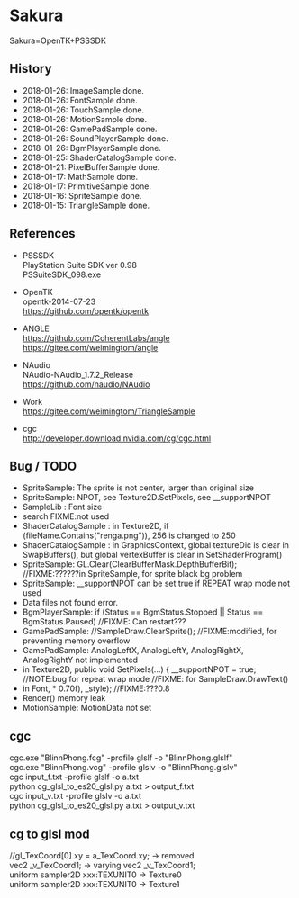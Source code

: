 # Sakura  
Sakura=OpenTK+PSSSDK  

## History  
* 2018-01-26: ImageSample done.  
* 2018-01-26: FontSample done.  
* 2018-01-26: TouchSample done.  
* 2018-01-26: MotionSample done.  
* 2018-01-26: GamePadSample done.  
* 2018-01-26: SoundPlayerSample done.  
* 2018-01-26: BgmPlayerSample done.  
* 2018-01-25: ShaderCatalogSample done.  
* 2018-01-21: PixelBufferSample done.  
* 2018-01-17: MathSample done.  
* 2018-01-17: PrimitiveSample done.  
* 2018-01-16: SpriteSample done.  
* 2018-01-15: TriangleSample done.  

## References    
* PSSSDK  
PlayStation Suite SDK ver 0.98  
PSSuiteSDK_098.exe  

* OpenTK  
opentk-2014-07-23  
https://github.com/opentk/opentk  

* ANGLE  
https://github.com/CoherentLabs/angle  
https://gitee.com/weimingtom/angle    

* NAudio  
NAudio-NAudio\_1.7.2\_Release  
https://github.com/naudio/NAudio  

* Work  
https://gitee.com/weimingtom/TriangleSample  

* cgc  
http://developer.download.nvidia.com/cg/cgc.html  

## Bug / TODO  
* SpriteSample: The sprite is not center, larger than original size  
* SpriteSample: NPOT, see Texture2D.SetPixels, see __supportNPOT  
* SampleLib : Font size  
* search FIXME:not used  
* ShaderCatalogSample : in Texture2D, if (fileName.Contains("renga.png")), 256 is changed to 250  
* ShaderCatalogSample : in GraphicsContext, global textureDic is clear in SwapBuffers(), but global vertexBuffer is clear in SetShaderProgram()  
* SpriteSample: GL.Clear(ClearBufferMask.DepthBufferBit);  //FIXME:??????in SpriteSample, for sprite black bg problem  
* SpriteSample: __supportNPOT can be set true if REPEAT wrap mode not used  
* Data files not found error.  
* BgmPlayerSample: if (Status == BgmStatus.Stopped || Status == BgmStatus.Paused) //FIXME: Can restart???   
* GamePadSample: //SampleDraw.ClearSprite(); //FIXME:modified, for preventing memory overflow  
* GamePadSample: AnalogLeftX, AnalogLeftY, AnalogRightX, AnalogRightY not implemented  
* in Texture2D, public void SetPixels(...) { __supportNPOT = true; //NOTE:bug for repeat wrap mode //FIXME: for SampleDraw.DrawText()  
* in Font, * 0.70f), _style); //FIXME:???0.8  
* Render() memory leak  
* MotionSample: MotionData not set  

## cgc  
cgc.exe "BlinnPhong.fcg" -profile glslf -o "BlinnPhong.glslf"  
cgc.exe "BlinnPhong.vcg" -profile glslv -o "BlinnPhong.glslv"  
cgc input_f.txt -profile glslf -o a.txt  
python cg_glsl_to_es20_glsl.py a.txt > output_f.txt  
cgc input_v.txt -profile glslv -o a.txt  
python cg_glsl_to_es20_glsl.py a.txt > output_v.txt  

## cg to glsl mod 
//gl_TexCoord[0].xy = a_TexCoord.xy; -> removed  
vec2 _v_TexCoord1; -> varying vec2 _v_TexCoord1;  
uniform sampler2D xxx:TEXUNIT0 -> Texture0  
uniform sampler2D xxx:TEXUNIT0 -> Texture1  
